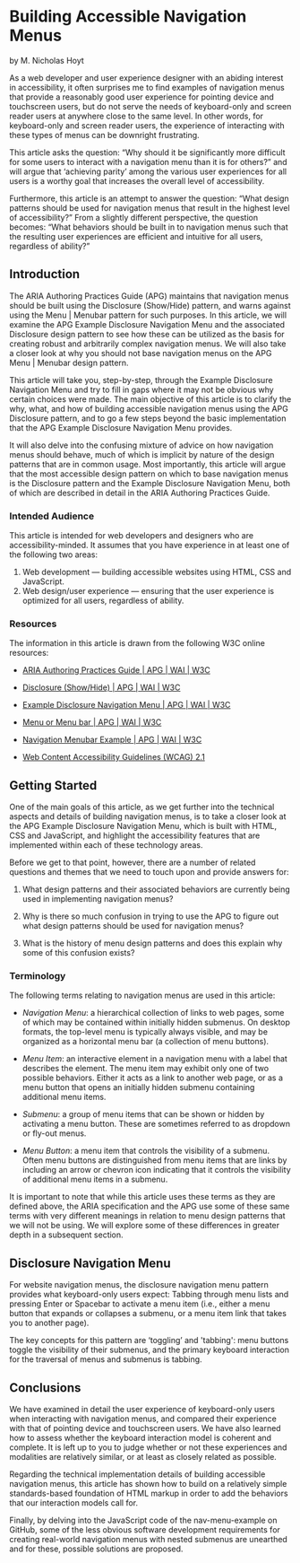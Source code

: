 # Building Accessible Navigation Menus

by M. Nicholas Hoyt

As a web developer and user experience designer with an abiding interest in accessibility, it often surprises me to find examples of navigation menus  that provide a reasonably good user experience for pointing device and touchscreen users, but do not serve the needs of keyboard-only and screen reader users at anywhere close to the same level. In other words, for keyboard-only and screen reader users, the experience of interacting with these types of menus can be downright frustrating.

This article asks the question: “Why should it be significantly more difficult for some users to interact with a navigation menu than it is for others?” and will argue that ‘achieving parity’ among the various user experiences for all users is a worthy goal that increases the overall level of accessibility.

Furthermore, this article is an attempt to answer the question: “What design patterns should be used for navigation menus that result in the highest level of accessibility?” From a slightly different perspective, the question becomes: “What behaviors should be built in to navigation menus such that the resulting user experiences are efficient and intuitive for all users, regardless of ability?”

## Introduction

The ARIA Authoring Practices Guide (APG) maintains that navigation menus should be built using the Disclosure (Show/Hide) pattern, and warns against using the Menu | Menubar pattern for such purposes. In this article, we will examine the APG Example Disclosure Navigation Menu and the associated Disclosure design pattern to see how these can be utilized as the basis for creating robust and arbitrarily complex navigation menus. We will also take a closer look at why you should not base navigation menus on the APG Menu | Menubar design pattern.

This article will take you, step-by-step, through the Example Disclosure Navigation Menu and try to fill in gaps where it may not be obvious why certain choices were made. The main objective of this article is to clarify the why, what, and how of building accessible navigation menus using the APG Disclosure pattern, and to go a few steps beyond the basic implementation that the APG Example Disclosure Navigation Menu provides.

It will also delve into the confusing mixture of advice on how navigation menus should behave, much of which is implicit by nature of the design patterns that are in common usage. Most importantly, this article will argue that the most accessible design pattern on which to base navigation menus is the Disclosure pattern and the Example Disclosure Navigation Menu, both of which are described in detail in the ARIA Authoring Practices Guide.

### Intended Audience

This article is intended for web developers and designers who are accessibility-minded. It assumes that you have experience in at least one of the following two areas:

1. Web development — building accessible websites using HTML, CSS and JavaScript.
1. Web design/user experience — ensuring that the user experience is optimized for all users, regardless of ability.

### Resources

The information in this article is drawn from the following W3C online resources:

* [ARIA Authoring Practices Guide | APG | WAI | W3C](https://www.w3.org/WAI/ARIA/apg/)

* [Disclosure (Show/Hide) | APG | WAI | W3C](https://www.w3.org/WAI/ARIA/apg/patterns/disclosure/)

* [Example Disclosure Navigation Menu | APG | WAI | W3C](https://www.w3.org/WAI/ARIA/apg/example-index/disclosure/disclosure-navigation.html)

* [Menu or Menu bar | APG | WAI | W3C](https://www.w3.org/WAI/ARIA/apg/patterns/menu/)

* [Navigation Menubar Example | APG | WAI | W3C](https://www.w3.org/WAI/ARIA/apg/example-index/menubar/menubar-navigation.html)

* [Web Content Accessibility Guidelines (WCAG) 2.1](https://www.w3.org/TR/WCAG21/)

## Getting Started

One of the main goals of this article, as we get further into the technical aspects and details of building navigation menus, is to take a closer look at the APG Example Disclosure Navigation Menu, which is built with HTML, CSS and JavaScript, and highlight the accessibility features that are implemented within each of these technology areas.

Before we get to that point, however, there are a number of related questions and themes that we need to touch upon and provide answers for:

1. What design patterns and their associated behaviors are currently being used in implementing navigation menus?

2. Why is there so much confusion in trying to use the APG to figure out what design patterns should be used for navigation menus?

3. What is the history of menu design patterns and does this explain why some of this confusion exists?

### Terminology

The following terms relating to navigation menus are used in this article:

* _Navigation Menu_: a hierarchical collection of links to web pages, some of which may be contained within initially hidden submenus. On desktop formats, the top-level menu is typically always visible, and may be organized as a horizontal menu bar (a collection of menu buttons).

* _Menu Item_: an interactive element in a navigation menu with a label that describes the element. The menu item may exhibit only one of two possible behaviors. Either it acts as a link to another web page, or as a menu button that opens an initially hidden submenu containing additional menu items.

* _Submenu_:  a group of menu items that can be shown or hidden by activating a menu button. These are sometimes referred to as dropdown or fly-out menus.

* _Menu Button_: a menu item that controls the visibility of a submenu. Often menu buttons are distinguished from menu items that are links by including an arrow or chevron icon indicating that it controls the visibility of additional menu items in a submenu.

It is important to note that while this article uses these terms as they are defined above, the ARIA specification and the APG use some of these same terms with very different meanings in relation to menu design patterns that we will not be using. We will explore some of these differences in greater depth in a subsequent section.

## Disclosure Navigation Menu

For website navigation menus, the disclosure navigation menu pattern provides what keyboard-only users expect: Tabbing through menu lists and pressing Enter or Spacebar to activate a menu item (i.e., either a menu button that expands or collapses a submenu, or a menu item link that takes you to another page).

The key concepts for this pattern are ‘toggling’ and 'tabbing': menu buttons toggle the visibility of their submenus, and the primary keyboard interaction for the traversal of menus and submenus is tabbing.

## Conclusions

We have examined in detail the user experience of keyboard-only users when interacting with navigation menus, and compared their experience with that of pointing device and touchscreen users. We have also learned how to assess whether the keyboard interaction model is coherent and complete. It is left up to you to judge whether or not these experiences and modalities are relatively similar, or at least as closely related as possible.

Regarding the technical implementation details of building accessible navigation menus, this article has shown how to build on a relatively simple standards-based foundation of HTML markup in order to add the behaviors that our interaction models call for.

Finally, by delving into the JavaScript code of the nav-menu-example on GitHub, some of the less obvious software development requirements for creating real-world navigation menus with nested submenus are unearthed and for these, possible solutions are proposed.

